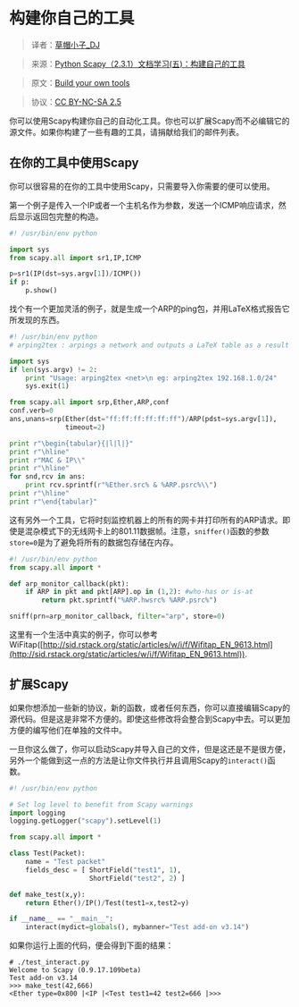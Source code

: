 # 构建你自己的工具

> 译者：[草帽小子_DJ](http://blog.csdn.net/dj1174232716/)

> 来源：[Python Scapy（2.3.1）文档学习(五)：构建自己的工具](http://blog.csdn.net/dj1174232716/article/details/49046043)

> 原文：[Build your own tools](http://www.secdev.org/projects/scapy/doc/extending.html)

> 协议：[CC BY-NC-SA 2.5](http://creativecommons.org/licenses/by-nc-sa/2.5/)

你可以使用Scapy构建你自己的自动化工具。你也可以扩展Scapy而不必编辑它的源文件。如果你构建了一些有趣的工具，请捐献给我们的邮件列表。

## 在你的工具中使用Scapy

你可以很容易的在你的工具中使用Scapy，只需要导入你需要的便可以使用。

第一个例子是传入一个IP或者一个主机名作为参数，发送一个ICMP响应请求，然后显示返回包完整的构造。

```py
#! /usr/bin/env python

import sys
from scapy.all import sr1,IP,ICMP

p=sr1(IP(dst=sys.argv[1])/ICMP())
if p:
    p.show()
```

找个有一个更加灵活的例子，就是生成一个ARP的ping包，并用LaTeX格式报告它所发现的东西。

```py
#! /usr/bin/env python
# arping2tex : arpings a network and outputs a LaTeX table as a result

import sys
if len(sys.argv) != 2:
    print "Usage: arping2tex <net>\n eg: arping2tex 192.168.1.0/24"
    sys.exit(1)

from scapy.all import srp,Ether,ARP,conf
conf.verb=0
ans,unans=srp(Ether(dst="ff:ff:ff:ff:ff:ff")/ARP(pdst=sys.argv[1]),
              timeout=2)

print r"\begin{tabular}{|l|l|}"
print r"\hline"
print r"MAC & IP\\"
print r"\hline"
for snd,rcv in ans:
    print rcv.sprintf(r"%Ether.src% & %ARP.psrc%\\")
print r"\hline"
print r"\end{tabular}"
```

这有另外一个工具，它将时刻监控机器上的所有的网卡并打印所有的ARP请求。即使是混杂模式下的无线网卡上的801.11数据帧。注意，`sniffer()`函数的参数`store=0`是为了避免将所有的数据包存储在内存。

```py
#! /usr/bin/env python
from scapy.all import *

def arp_monitor_callback(pkt):
    if ARP in pkt and pkt[ARP].op in (1,2): #who-has or is-at
        return pkt.sprintf("%ARP.hwsrc% %ARP.psrc%")

sniff(prn=arp_monitor_callback, filter="arp", store=0)
```

这里有一个生活中真实的例子，你可以参考WiFitap([http://sid.rstack.org/static/articles/w/i/f/Wifitap_EN_9613.html](http://sid.rstack.org/static/articles/w/i/f/Wifitap_EN_9613.html)).

## 扩展Scapy

如果你想添加一些新的协议，新的函数，或者任何东西，你可以直接编辑Scapy的源代码。但是这是非常不方便的。即使这些修改将会整合到Scapy中去。可以更加方便的编写他们在单独的文件中。

一旦你这么做了，你可以启动Scapy并导入自己的文件，但是这还是不是很方便，另外一个能做到这一点的方法是让你文件执行并且调用Scapy的`interact()`函数。

```py
#! /usr/bin/env python

# Set log level to benefit from Scapy warnings
import logging
logging.getLogger("scapy").setLevel(1)

from scapy.all import *

class Test(Packet):
    name = "Test packet"
    fields_desc = [ ShortField("test1", 1),
                    ShortField("test2", 2) ]

def make_test(x,y):
    return Ether()/IP()/Test(test1=x,test2=y)

if __name__ == "__main__":
    interact(mydict=globals(), mybanner="Test add-on v3.14")
```

如果你运行上面的代码，便会得到下面的结果：

```
# ./test_interact.py
Welcome to Scapy (0.9.17.109beta)
Test add-on v3.14
>>> make_test(42,666)
<Ether type=0x800 |<IP |<Test test1=42 test2=666 |>>>
```